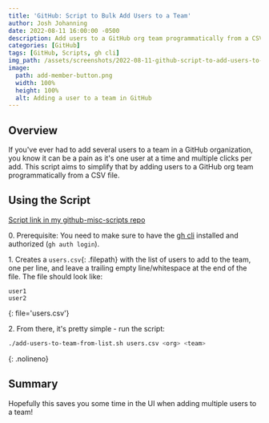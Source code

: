 ```yaml
---
title: 'GitHub: Script to Bulk Add Users to a Team'
author: Josh Johanning
date: 2022-08-11 16:00:00 -0500
description: Add users to a GitHub org team programmatically from a CSV file
categories: [GitHub]
tags: [GitHub, Scripts, gh cli]
img_path: /assets/screenshots/2022-08-11-github-script-to-add-users-to-teams
image:
  path: add-member-button.png
  width: 100%
  height: 100%
  alt: Adding a user to a team in GitHub
---
```


## Overview

If you've ever had to add several users to a team in a GitHub organization, you know it can be a pain as it's one user at a time and multiple clicks per add. This script aims to simplify that by adding users to a GitHub org team programmatically from a CSV file.

## Using the Script

[Script link in my github-misc-scripts repo](https://github.com/joshjohanning/github-misc-scripts/blob/main/scripts/add-users-to-team-from-list.sh)

0\. Prerequisite: You need to make sure to have the [gh cli](https://cli.github.com/) installed and authorized (`gh auth login`).

1\. Creates a `users.csv`{: .filepath} with the list of users to add to the team, one per line, and leave a trailing empty line/whitespace at the end of the file. The file should look like: 
   
```
user1
user2

```
{: file='users.csv'}

2\. From there, it's pretty simple - run the script:

```bash
./add-users-to-team-from-list.sh users.csv <org> <team>
```
{: .nolineno}

## Summary

Hopefully this saves you some time in the UI when adding multiple users to a team!

